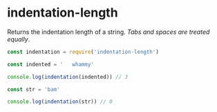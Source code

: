 # indentation-length

Returns the indentation length of a string. *Tabs and spaces are treated equally*.

``` javascript
const indentation = require('indentation-length')

const indented = '   whammy'

console.log(indentation(indented)) // 3

const str = 'bam'

console.log(indentation(str)) // 0
```

